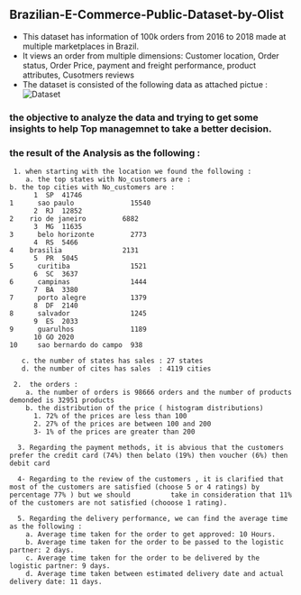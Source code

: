 ## Brazilian-E-Commerce-Public-Dataset-by-Olist
  - This dataset has information of 100k orders from 2016 to 2018 made at multiple marketplaces in Brazil.
  -  It views an order from multiple dimensions: Customer location, Order status, Order Price, payment and freight performance, product attributes, Cusotmers reviews 
  -  The dataset is consisted of the following data as attached pictue :
     ![Dataset](https://user-images.githubusercontent.com/103827559/168734549-d4f3e5f6-eb85-430b-8d26-fd99b6363890.png)
     
### the objective to analyze the data and trying to get some insights to help Top managemnet to take a better decision. 


### the result of the Analysis as the following :
     1. when starting with the location we found the following :
        a. the top states with No_customers are :                                    b. the top cities with No_customers are :
          1	 SP  41746                                                                     1	  sao paulo              15540
          2	 RJ  12852                                                                     2  	rio de janeiro         6882
          3	 MG  11635                                                                     3	  belo horizonte         2773
          4	 RS  5466                                                                      4  	brasilia               2131
          5	 PR  5045                                                                      5	  curitiba               1521
          6	 SC  3637                                                                      6 	  campinas               1444
          7	 BA  3380                                                                      7	  porto alegre           1379
          8	 DF  2140                                                                      8	  salvador               1245 
          9	 ES  2033                                                                      9	  guarulhos              1189
          10 GO 2020                                                                       10	  sao bernardo do campo  938
       
       c. the number of states has sales : 27 states 
       d. the number of cites has sales  : 4119 cities 

     2.  the orders : 
        a. the number of orders is 98666 orders and the number of products demonded is 32951 products 
        b. the distribution of the price ( histogram distributions) 
          1. 72% of the prices are less than 100 
          2. 27% of the prices are between 100 and 200 
          3- 1% of the prices are greater than 200 
          
      3. Regarding the payment methods, it is abvious that the customers prefer the credit card (74%) then belato (19%) then voucher (6%) then debit card
      
      4- Regarding to the review of the customers , it is clarified that most of the customers are satisfied (choose 5 or 4 ratings) by percentage 77% ) but we should          take in consideration that 11% of the customers are not satisfied (chooose 1 rating). 
      
      5. Regarding the delivery performance, we can find the average time as the following :
        a. Average time taken for the order to get approved: 10 Hours.
        b. Average time taken for the order to be passed to the logistic partner: 2 days.
        c. Average time taken for the order to be delivered by the logistic partner: 9 days.
        d. Average time taken between estimated delivery date and actual delivery date: 11 days.
          
